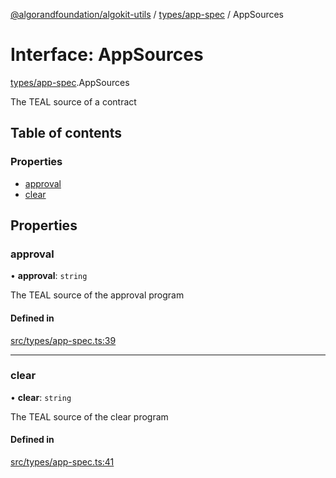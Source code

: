[@algorandfoundation/algokit-utils](../README.md) / [types/app-spec](../modules/types_app_spec.md) / AppSources

# Interface: AppSources

[types/app-spec](../modules/types_app_spec.md).AppSources

The TEAL source of a contract

## Table of contents

### Properties

- [approval](types_app_spec.AppSources.md#approval)
- [clear](types_app_spec.AppSources.md#clear)

## Properties

### approval

• **approval**: `string`

The TEAL source of the approval program

#### Defined in

[src/types/app-spec.ts:39](https://github.com/algorandfoundation/algokit-utils-ts/blob/main/src/types/app-spec.ts#L39)

___

### clear

• **clear**: `string`

The TEAL source of the clear program

#### Defined in

[src/types/app-spec.ts:41](https://github.com/algorandfoundation/algokit-utils-ts/blob/main/src/types/app-spec.ts#L41)
